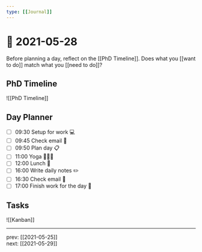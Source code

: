 ```yaml
---
type: [[Journal]]
---
```


# 📆 2021-05-28

Before planning a day, reflect on the [[PhD Timeline]]. Does what you [[want to do]] match what you [[need to do]]?

## PhD Timeline

![[PhD Timeline]]

## Day Planner
- [ ] 09:30 Setup for work 💻
- [ ] 09:45 Check email 📧
- [ ] 09:50 Plan day 📋
- [ ] 11:00 Yoga 🧘🏻‍♀️
- [ ] 12:00 Lunch 🍙
- [ ] 16:00 Write daily notes ✏️
- [ ] 16:30 Check email 📧
- [ ] 17:00 Finish work for the day 🎉

## Tasks

![[Kanban]]

---

prev: [[2021-05-25]]  
next: [[2021-05-29]]  